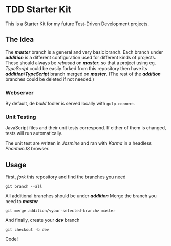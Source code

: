 # TDD Starter Kit

This is a Starter Kit for my future Test-Driven Development projects.

## The Idea

The _**master**_ branch is a general and very basic branch.
Each branch under _**addition**_  is a different configuration used for different kinds of projects. These should always be _rebased_ on _**master**_, so that a project using eg. _TypeScript_ could be easily forked from this repository then have its _**addition**_/_**TypeScript**_ branch merged on _**master**_. (The rest of the _**addition**_ branches could be deleted if not needed.)

### Webserver

By default, de _build_ fodler is served locally with `gulp-connect`.

### Unit Testing

JavaScript files and their unit tests correspond. If either of them is changed, tests will run automatically.

The unit test are written in _Jasmine_ and ran with _Karma_ in a headless _PhantomJS_ browser.

## Usage

First, _fork_ this repository and find the branches you need
```
git branch --all
```
All additional branches should be under _**addition**_
Merge the branch you need to _**master**_
```
git merge addition/<your-selected-branch> master
```
And finally, create your _**dev**_ branch
```
git checkout -b dev
```
Code!